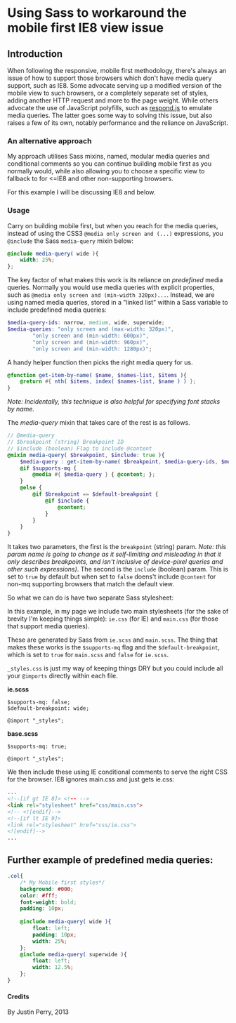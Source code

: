 # Using Sass to workaround the mobile first IE8 view issue

## Introduction
When following the responsive, mobile first methodology, there's always an issue of how to support those browsers which don't have media query support, such as IE8. Some advocate serving up a modified version of the mobile view to such browsers, or a completely separate set of styles, adding another HTTP request and more to the page weight. While others advocate the use of JavaScript polyfills, such as [respond.js](https://github.com/scottjehl/Respond) to emulate media queries. The latter goes some way to solving this issue, but also raises a few of its own, notably performance and the reliance on JavaScript.

### An alternative approach

My approach utilises Sass mixins, named, modular media queries and conditional comments so you can continue building mobile first as you normally would, while also allowing you to choose a specific view to fallback to for &lt;=IE8 and other non-supporting browsers.

For this example I will be discussing IE8 and below.

### Usage

Carry on building mobile first, but when you reach for the media queries, instead of using the CSS3 `@media only screen and (...)` expressions, you `@include` the Sass `media-query` mixin below:

```scss
@include media-query( wide ){
	width: 25%;
};
```

The key factor of what makes this work is its reliance on *predefined* media queries. Normally you would use media queries with explicit properties, such as `@media only screen and (min-width 320px)...`. Instead, we are using named media queries, stored in a "linked list" within a Sass variable to include predefined media queries:

``` scss
$media-query-ids: narrow, medium, wide, superwide;
$media-queries: "only screen and (max-width: 320px)",
		"only screen and (min-width: 600px)",
		"only screen and (min-width: 960px)",
		"only screen and (min-width: 1280px)";
```

A handy helper function then picks the right media query for us. 

``` scss
@function get-item-by-name( $name, $names-list, $items ){
	@return #{ nth( $items, index( $names-list, $name ) ) };
}
```

*Note: Incidentally, this technique is also helpful for specifying font stacks by name.*

The *media-query* mixin that takes care of the rest is as follows.

``` scss
// @media-query
// $breakpoint (string) Breakpoint ID
// $include (boolean) Flag to include @content
@mixin media-query( $breakpoint, $include: true ){
	$media-query : get-item-by-name( $breakpoint, $media-query-ids, $media-queries );
	@if $supports-mq {
		@media #{ $media-query } { @content; };
	}
	@else {
		@if $breakpoint == $default-breakpoint {
			@if $include {
				@content;
			}
		}
	}
}
```

It takes two parameters, the first is the `breakpoint` (string) param. *Note: this param name is going to change as it self-limiting and misleading in that it only describes breakpoints, and isn't inclusive of device-pixel queries and other such expressions)*. The second is the `include` (boolean) param. This is set to `true` by default but when set to `false` doens't include `@content` for non-mq supporting browsers that match the default view.

So what we can do is have two separate Sass stylesheet:

In this example, in my page we include two main stylesheets (for the sake of brevity I'm keeping things simple): `ie.css` (for IE) and `main.css` (for those that support media queries). 

These are generated by Sass from `ie.scss` and `main.scss`. The thing that makes these works is the `$supports-mq` flag and the `$default-breakpoint`, which is set to `true` for `main.scss` and `false` for `ie.scss`.

`_styles.css` is just my way of keeping things DRY but you could include all your `@imports` directly within each file.

**ie.scss**
```
$supports-mq: false;
$default-breakpoint: wide;

@import "_styles";
```

**base.scss**
```
$supports-mq: true;

@import "_styles";
```

We then include these using IE conditional comments to serve the right CSS for the browser. IE8 ignores main.css and just gets ie.css:

``` html
...
<!--[if gt IE 8]> <!-- -->
<link rel="stylesheet" href="css/main.css">
<!-- <![endif]-->
<!--[if lt IE 9]>
<link rel="stylesheet" href="css/ie.css">
<![endif]-->
...

```

## Further example of predefined media queries:

``` scss
.col{
	/* My Mobile first styles*/
	background: #000;
	color: #fff;
	font-weight: bold;
	padding: 10px;
	
	@include media-query( wide ){
		float: left;
		padding: 10px;
		width: 25%;
	};
	@include media-query( superwide ){
		float: left;
		width: 12.5%;
	};
}
```

#### Credits
By Justin Perry, 2013
